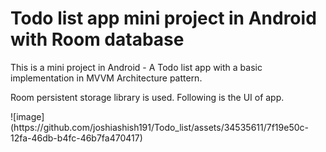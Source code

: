 <h1>Todo list app mini project in Android with Room database</h1>
<p>This is a mini project in Android - A Todo list app with a basic implementation in MVVM Architecture pattern. </p>
<p>Room persistent storage library is used. Following is the UI of app.</p>
![image](https://github.com/joshiashish191/Todo_list/assets/34535611/7f19e50c-12fa-46db-b4fc-46b7fa470417)
